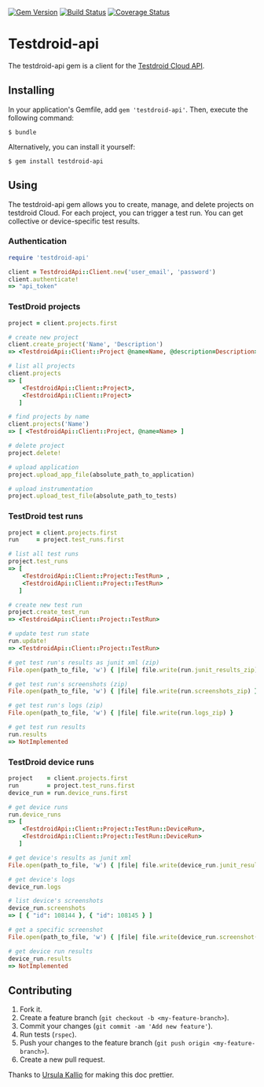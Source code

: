 [![Gem Version](https://badge.fury.io/rb/testdroid-api.png)](http://badge.fury.io/rb/testdroid-api)
[![Build Status](https://travis-ci.org/soundcloud/testdroid-api.png)](https://travis-ci.org/soundcloud/testdroid-api)
[![Coverage Status](https://coveralls.io/repos/soundcloud/testdroid-api/badge.png?branch=master)](https://coveralls.io/r/soundcloud/testdroid-api?branch=master)
# Testdroid-api

The testdroid-api gem is a client for the [Testdroid Cloud API](http://docs.testdroid.com/_pages/client.html).

## Installing

In your application's Gemfile, add `gem 'testdroid-api'`. Then, execute the following command:

    $ bundle

Alternatively, you can install it yourself:

    $ gem install testdroid-api

## Using

The testdroid-api gem allows you to create, manage, and delete projects on testdroid Cloud.
For each project, you can trigger a test run. You can get collective or device-specific test results.

### Authentication
```ruby
require 'testdroid-api'

client = TestdroidApi::Client.new('user_email', 'password')
client.authenticate!
=> "api_token"
```

### TestDroid projects
```ruby
project = client.projects.first

# create new project
client.create_project('Name', 'Description')
=> <TestdroidApi::Client::Project @name=Name, @description=Description>

# list all projects
client.projects
=> [
    <TestdroidApi::Client::Project>,
    <TestdroidApi::Client::Project>
   ]

# find projects by name
client.projects('Name')
=> [ <TestdroidApi::Client::Project, @name=Name> ]

# delete project
project.delete!

# upload application
project.upload_app_file(absolute_path_to_application)

# upload instrumentation
project.upload_test_file(absolute_path_to_tests)
```

### TestDroid test runs
```ruby
project = client.projects.first
run     = project.test_runs.first

# list all test runs
project.test_runs
=> [
    <TestdroidApi::Client::Project::TestRun> ,
    <TestdroidApi::Client::Project::TestRun>
   ]

# create new test run
project.create_test_run
=> <TestdroidApi::Client::Project::TestRun>

# update test run state
run.update!
=> <TestdroidApi::Client::Project::TestRun>

# get test run's results as junit xml (zip)
File.open(path_to_file, 'w') { |file| file.write(run.junit_results_zip) }

# get test run's screenshots (zip)
File.open(path_to_file, 'w') { |file| file.write(run.screenshots_zip) }

# get test run's logs (zip)
File.open(path_to_file, 'w') { |file| file.write(run.logs_zip) }

# get test run results
run.results
=> NotImplemented
```

### TestDroid device runs
```ruby
project    = client.projects.first
run   	   = project.test_runs.first
device_run = run.device_runs.first

# get device runs
run.device_runs
=> [
    <TestdroidApi::Client::Project::TestRun::DeviceRun>,
    <TestdroidApi::Client::Project::TestRun::DeviceRun>
   ]

# get device's results as junit xml
File.open(path_to_file, 'w') { |file| file.write(device_run.junit_results) }

# get device's logs
device_run.logs

# list device's screenshots
device_run.screenshots
=> [ { "id": 108144 }, { "id": 108145 } ]

# get a specific screenshot
File.open(path_to_file, 'w') { |file| file.write(device_run.screenshot(108144)) }

# get device run results
device_run.results
=> NotImplemented
```

## Contributing

1. Fork it.
2. Create a feature branch (`git checkout -b <my-feature-branch>`).
3. Commit your changes (`git commit -am 'Add new feature'`).
4. Run tests (`rspec`).
5. Push your changes to the feature branch (`git push origin <my-feature-branch>`).
6. Create a new pull request.

Thanks to [Ursula Kallio](https://github.com/opensourcegrrrl) for making this doc prettier. 

